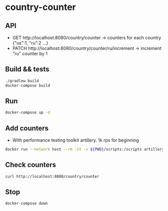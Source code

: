 # country-counter 

## API 

- GET http://localhost:8080/country/counter -> counters for each country {"us":1, "ru":2 ...}
- PATCH http://localhost:8080/country/counter/ru/increment -> increment "ru" counter by 1

## Build && tests
```bash
./gradlew build 
docker-compose build
```

## Run
```bash
docker-compose up -d
```

## Add counters
* With performance testing toolkit artillery. 1k rps for beginning 
```bash
docker run --network host --rm -it -v ${PWD}/scripts:/scripts artilleryio/artillery:latest run /scripts/increment_counter_script.yaml
```

## Check counters
```bash
curl http://localhost:8080/country/counter
```

## Stop
```bash
docker-compose down
```
